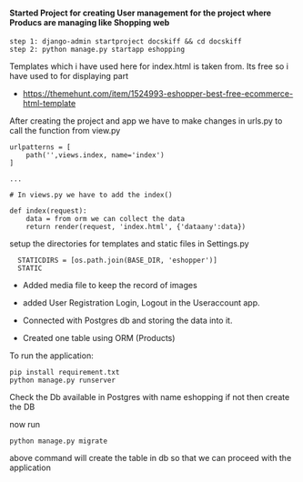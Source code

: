 #### Started Project for creating User management for the project where Producs are managing like Shopping web
```
step 1: django-admin startproject docskiff && cd docskiff
step 2: python manage.py startapp eshopping

```

Templates which i have used here for index.html is taken from. Its free so i have used to for displaying part
- https://themehunt.com/item/1524993-eshopper-best-free-ecommerce-html-template

After creating the project and app we have to make changes in urls.py to call the function from view.py
```
urlpatterns = [
    path('',views.index, name='index')
]

...

# In views.py we have to add the index()

def index(request):
    data = from orm we can collect the data
    return render(request, 'index.html', {'dataany':data})
```

setup the directories for templates and static files in Settings.py

```
  STATICDIRS = [os.path.join(BASE_DIR, 'eshopper')]
  STATIC
```

- Added media file to keep the record of images 

- added User Registration Login, Logout in the Useraccount app.
- Connected with Postgres db and storing the data into it. 
- Created one table using ORM (Products)

To run the application:
```
pip install requirement.txt
python manage.py runserver
```

Check the Db available in Postgres with name eshopping
if not then create the DB 

now run 
```
python manage.py migrate

```
above command will create the table in db so that we can proceed with the application
